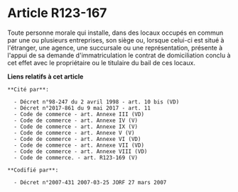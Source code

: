 # Article R123-167

Toute personne morale qui installe, dans des locaux occupés en commun par une ou plusieurs entreprises, son siège ou, lorsque
celui-ci est situé à l'étranger, une agence, une succursale ou une représentation, présente à l'appui de sa demande
d'immatriculation le contrat de domiciliation conclu à cet effet avec le propriétaire ou le titulaire du bail de ces locaux.

**Liens relatifs à cet article**

	**Cité par**:

	  - Décret n°98-247 du 2 avril 1998 - art. 10 bis (VD)
	  - Décret n°2017-861 du 9 mai 2017 - art. 11
	  - Code de commerce - art. Annexe III (VD)
	  - Code de commerce - art. Annexe IV (V)
	  - Code de commerce - art. Annexe IX (V)
	  - Code de commerce - art. Annexe V (V)
	  - Code de commerce - art. Annexe VI (VD)
	  - Code de commerce - art. Annexe VII (VD)
	  - Code de commerce - art. Annexe VIII (VD)
	  - Code de commerce. - art. R123-169 (V)

	**Codifié par**:

	  - Décret n°2007-431 2007-03-25 JORF 27 mars 2007
